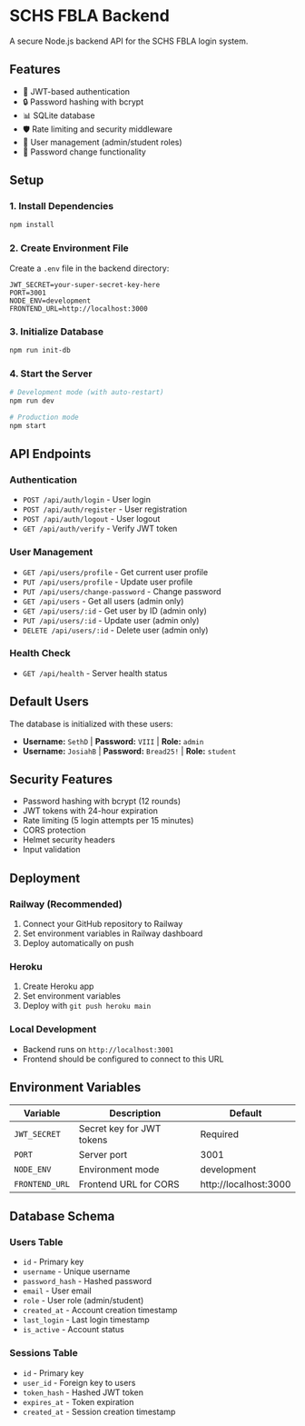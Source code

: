 # SCHS FBLA Backend

A secure Node.js backend API for the SCHS FBLA login system.

## Features

- 🔐 JWT-based authentication
- 🔒 Password hashing with bcrypt
- 📊 SQLite database
- 🛡️ Rate limiting and security middleware
- 👥 User management (admin/student roles)
- 🔄 Password change functionality

## Setup

### 1. Install Dependencies
```bash
npm install
```

### 2. Create Environment File
Create a `.env` file in the backend directory:
```env
JWT_SECRET=your-super-secret-key-here
PORT=3001
NODE_ENV=development
FRONTEND_URL=http://localhost:3000
```

### 3. Initialize Database
```bash
npm run init-db
```

### 4. Start the Server
```bash
# Development mode (with auto-restart)
npm run dev

# Production mode
npm start
```

## API Endpoints

### Authentication
- `POST /api/auth/login` - User login
- `POST /api/auth/register` - User registration
- `POST /api/auth/logout` - User logout
- `GET /api/auth/verify` - Verify JWT token

### User Management
- `GET /api/users/profile` - Get current user profile
- `PUT /api/users/profile` - Update user profile
- `PUT /api/users/change-password` - Change password
- `GET /api/users` - Get all users (admin only)
- `GET /api/users/:id` - Get user by ID (admin only)
- `PUT /api/users/:id` - Update user (admin only)
- `DELETE /api/users/:id` - Delete user (admin only)

### Health Check
- `GET /api/health` - Server health status

## Default Users

The database is initialized with these users:
- **Username:** `SethD` | **Password:** `VIII` | **Role:** `admin`
- **Username:** `JosiahB` | **Password:** `Bread25!` | **Role:** `student`

## Security Features

- Password hashing with bcrypt (12 rounds)
- JWT tokens with 24-hour expiration
- Rate limiting (5 login attempts per 15 minutes)
- CORS protection
- Helmet security headers
- Input validation

## Deployment

### Railway (Recommended)
1. Connect your GitHub repository to Railway
2. Set environment variables in Railway dashboard
3. Deploy automatically on push

### Heroku
1. Create Heroku app
2. Set environment variables
3. Deploy with `git push heroku main`

### Local Development
- Backend runs on `http://localhost:3001`
- Frontend should be configured to connect to this URL

## Environment Variables

| Variable | Description | Default |
|----------|-------------|---------|
| `JWT_SECRET` | Secret key for JWT tokens | Required |
| `PORT` | Server port | 3001 |
| `NODE_ENV` | Environment mode | development |
| `FRONTEND_URL` | Frontend URL for CORS | http://localhost:3000 |

## Database Schema

### Users Table
- `id` - Primary key
- `username` - Unique username
- `password_hash` - Hashed password
- `email` - User email
- `role` - User role (admin/student)
- `created_at` - Account creation timestamp
- `last_login` - Last login timestamp
- `is_active` - Account status

### Sessions Table
- `id` - Primary key
- `user_id` - Foreign key to users
- `token_hash` - Hashed JWT token
- `expires_at` - Token expiration
- `created_at` - Session creation timestamp 